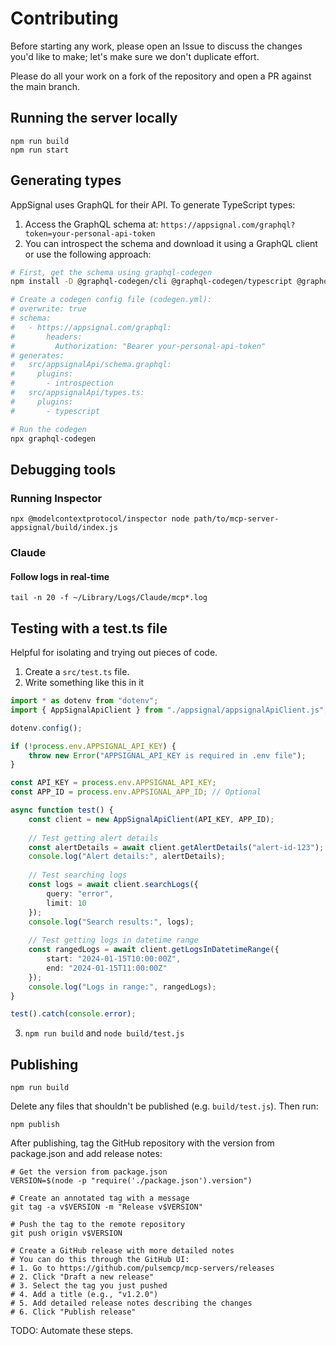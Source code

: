 # Contributing

Before starting any work, please open an Issue to discuss the changes you'd like to make; let's make sure we don't duplicate effort.

Please do all your work on a fork of the repository and open a PR against the main branch.

## Running the server locally

```
npm run build
npm run start
```

## Generating types

AppSignal uses GraphQL for their API. To generate TypeScript types:

1. Access the GraphQL schema at: `https://appsignal.com/graphql?token=your-personal-api-token`
2. You can introspect the schema and download it using a GraphQL client or use the following approach:

```bash
# First, get the schema using graphql-codegen
npm install -D @graphql-codegen/cli @graphql-codegen/typescript @graphql-codegen/introspection

# Create a codegen config file (codegen.yml):
# overwrite: true
# schema: 
#   - https://appsignal.com/graphql:
#       headers:
#         Authorization: "Bearer your-personal-api-token"
# generates:
#   src/appsignalApi/schema.graphql:
#     plugins:
#       - introspection
#   src/appsignalApi/types.ts:
#     plugins:
#       - typescript

# Run the codegen
npx graphql-codegen
```

## Debugging tools

### Running Inspector

```
npx @modelcontextprotocol/inspector node path/to/mcp-server-appsignal/build/index.js
```

### Claude

#### Follow logs in real-time

```
tail -n 20 -f ~/Library/Logs/Claude/mcp*.log
```

## Testing with a test.ts file

Helpful for isolating and trying out pieces of code.

1. Create a `src/test.ts` file.
2. Write something like this in it

```ts
import * as dotenv from "dotenv";
import { AppSignalApiClient } from "./appsignal/appsignalApiClient.js";

dotenv.config();

if (!process.env.APPSIGNAL_API_KEY) {
	throw new Error("APPSIGNAL_API_KEY is required in .env file");
}

const API_KEY = process.env.APPSIGNAL_API_KEY;
const APP_ID = process.env.APPSIGNAL_APP_ID; // Optional

async function test() {
	const client = new AppSignalApiClient(API_KEY, APP_ID);
	
	// Test getting alert details
	const alertDetails = await client.getAlertDetails("alert-id-123");
	console.log("Alert details:", alertDetails);
	
	// Test searching logs
	const logs = await client.searchLogs({
		query: "error",
		limit: 10
	});
	console.log("Search results:", logs);
	
	// Test getting logs in datetime range
	const rangedLogs = await client.getLogsInDatetimeRange({
		start: "2024-01-15T10:00:00Z",
		end: "2024-01-15T11:00:00Z"
	});
	console.log("Logs in range:", rangedLogs);
}

test().catch(console.error);
```

3. `npm run build` and `node build/test.js`

## Publishing

```
npm run build
```

Delete any files that shouldn't be published (e.g. `build/test.js`). Then run:

```
npm publish
```

After publishing, tag the GitHub repository with the version from package.json and add release notes:

```
# Get the version from package.json
VERSION=$(node -p "require('./package.json').version")

# Create an annotated tag with a message
git tag -a v$VERSION -m "Release v$VERSION"

# Push the tag to the remote repository
git push origin v$VERSION

# Create a GitHub release with more detailed notes
# You can do this through the GitHub UI:
# 1. Go to https://github.com/pulsemcp/mcp-servers/releases
# 2. Click "Draft a new release"
# 3. Select the tag you just pushed
# 4. Add a title (e.g., "v1.2.0")
# 5. Add detailed release notes describing the changes
# 6. Click "Publish release"
```

TODO: Automate these steps.
